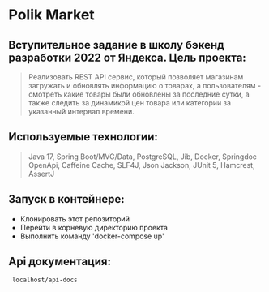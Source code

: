 # Polik Market

## Вступительное задание в школу бэкенд разработки 2022 от Яндекса. Цель проекта:
> Реализовать REST API сервис, который позволяет магазинам загружать и обновлять информацию о товарах,
> а пользователям - смотреть какие товары были обновлены за последние сутки, а также следить за динамикой
> цен товара или категории за указанный интервал времени.
## Используемые технологии:
> Java 17, Spring Boot/MVC/Data, PostgreSQL, Jib, Docker, Springdoc OpenApi, Caffeine Cache, SLF4J, Json Jackson,
> JUnit 5, Hamcrest, AssertJ
## Запуск в контейнере:
- Клонировать этот репозиторий
- Перейти в корневую директорию проекта
- Выполнить команду 'docker-compose up'
## Api документация:
```
 localhost/api-docs
```
